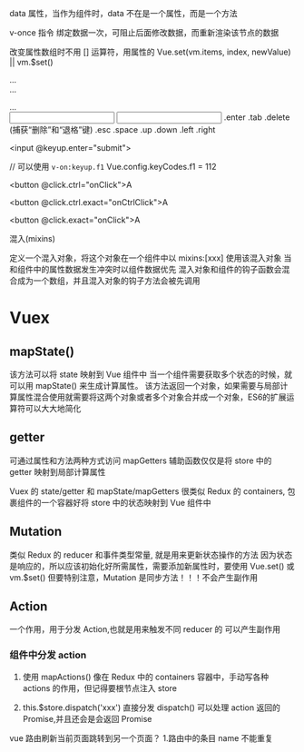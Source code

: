 
data 属性，当作为组件时，data 不在是一个属性，而是一个方法

v-once 指令
绑定数据一次，可阻止后面修改数据，而重新渲染该节点的数据

改变属性数组时不用 [] 运算符，用属性的 Vue.set(vm.items, index, newValue)
|| vm.$set()

<!-- 阻止单击事件继续传播 -->
<a v-on:click.stop="doThis"></a>

<!-- 提交事件不再重载页面 -->
<form v-on:submit.prevent="onSubmit"></form>

<!-- 修饰符可以串联 -->
<a v-on:click.stop.prevent="doThat"></a>

<!-- 只有修饰符 -->
<form v-on:submit.prevent></form>

<!-- 添加事件监听器时使用事件捕获模式 -->
<!-- 即元素自身触发的事件先在此处理，然后才交由内部元素进行处理 -->
<div v-on:click.capture="doThis">...</div>

<!-- 只当在 event.target 是当前元素自身时触发处理函数 -->
<!-- 即事件不是从内部元素触发的 -->
<div v-on:click.self="doThat">...</div>

<!-- 点击事件将只会触发一次 -->
<a v-on:click.once="doThis"></a>

<!-- 滚动事件的默认行为 (即滚动行为) 将会立即触发 -->
<!-- 而不会等待 `onScroll` 完成  -->
<!-- 这其中包含 `event.preventDefault()` 的情况 -->
<div v-on:scroll.passive="onScroll">...</div>
<!-- 只有在 `keyCode` 是 13 时调用 `vm.submit()` -->
<input v-on:keyup.13="submit">
<!-- 同上 -->
<input v-on:keyup.enter="submit">
.enter
.tab
.delete (捕获“删除”和“退格”键)
.esc
.space
.up
.down
.left
.right

<!-- 缩写语法 -->
<input @keyup.enter="submit">

// 可以使用 `v-on:keyup.f1`
Vue.config.keyCodes.f1 = 112
<!-- 即使 Alt 或 Shift 被一同按下时也会触发 -->
<button @click.ctrl="onClick">A</button>

<!-- 有且只有 Ctrl 被按下的时候才触发 -->
<button @click.ctrl.exact="onCtrlClick">A</button>

<!-- 没有任何系统修饰符被按下的时候才触发 -->
<button @click.exact="onClick">A</button>


混入(mixins)

定义一个混入对象，将这个对象在一个组件中以 mixins:[xxx] 使用该混入对象
当和组件中的属性数据发生冲突时以组件数据优先
混入对象和组件的钩子函数会混合成为一个数组，并且混入对象的钩子方法会被先调用

# Vuex

## mapState()
该方法可以将 state 映射到 Vue 组件中
当一个组件需要获取多个状态的时候，就可以用 mapState() 来生成计算属性。
该方法返回一个对象，如果需要与局部计算属性混合使用就需要将这两个对象或者多个对象合并成一个对象，ES6的扩展运算符可以大大地简化

## getter 
可通过属性和方法两种方式访问
mapGetters 辅助函数仅仅是将 store 中的 getter 映射到局部计算属性

Vuex 的 state/getter 和 mapState/mapGetters 很类似 Redux 的 containers, 包裹组件的一个容器好将 store 中的状态映射到 Vue 组件中

## Mutation
类似 Redux 的 reducer 和事件类型常量, 就是用来更新状态操作的方法
因为状态是响应的，所以应该初始化好所需属性，需要添加新属性时，要使用 Vue.set() 或 vm.$set()
但要特别注意，Mutation 是同步方法！！！不会产生副作用

## Action
一个作用，用于分发 Action,也就是用来触发不同 reducer 的
可以产生副作用

### 组件中分发 action
1. 使用 mapActions() 像在 Redux 中的 containers 容器中，手动写各种 actions 的作用，但记得要根节点注入 store

2. this.$store.dispatch('xxx') 直接分发
	dispatch() 可以处理 action 返回的 Promise,并且还会是会返回 Promise



vue 路由刷新当前页面跳转到另一个页面？
	1.路由中的条目 name 不能重复















